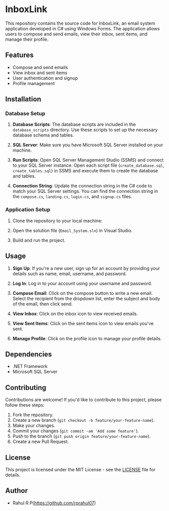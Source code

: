 # InboxLink

This repository contains the source code for InboxLink, an email system application developed in C# using Windows Forms. The application allows users to compose and send emails, view their inbox, sent items, and manage their profile.

## Features

- Compose and send emails
- View inbox and sent items
- User authentication and signup
- Profile management

## Installation

### Database Setup

1. **Database Scripts**: The database scripts are included in the `database_scripts` directory. Use these scripts to set up the necessary database schema and tables.

2. **SQL Server**: Make sure you have Microsoft SQL Server installed on your machine.

3. **Run Scripts**: Open SQL Server Management Studio (SSMS) and connect to your SQL Server instance. Open each script file (`create_database.sql`, `create_tables.sql`) in SSMS and execute them to create the database and tables.

4. **Connection String**: Update the connection string in the C# code to match your SQL Server settings. You can find the connection string in the `compose.cs`, `landing.cs`, `login.cs`, and `signup.cs` files.

### Application Setup

1. Clone the repository to your local machine:


2. Open the solution file (`Email_System.sln`) in Visual Studio.

3. Build and run the project.

## Usage

1. **Sign Up**: If you're a new user, sign up for an account by providing your details such as name, email, username, and password.

2. **Log In**: Log in to your account using your username and password.

3. **Compose Email**: Click on the compose button to write a new email. Select the recipient from the dropdown list, enter the subject and body of the email, then click send.

4. **View Inbox**: Click on the inbox icon to view received emails.

5. **View Sent Items**: Click on the sent items icon to view emails you've sent.

6. **Manage Profile**: Click on the profile icon to manage your profile details.

## Dependencies

- .NET Framework
- Microsoft SQL Server

## Contributing

Contributions are welcome! If you'd like to contribute to this project, please follow these steps:

1. Fork the repository.
2. Create a new branch (`git checkout -b feature/your-feature-name`).
3. Make your changes.
4. Commit your changes (`git commit -am 'Add some feature'`).
5. Push to the branch (`git push origin feature/your-feature-name`).
6. Create a new Pull Request.

## License

This project is licensed under the MIT License - see the [LICENSE](LICENSE) file for details.

## Author

- Rahul R P(https://github.com/rprahul07)





